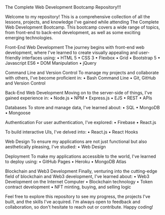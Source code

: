 The Complete Web Development Bootcamp Repository!!!

Welcome to my repository! This is a comprehensive collection of all the lessons, projects, and knowledge I've gained while attending The Complete Web Development Bootcamp. This bootcamp covers a wide range of topics, from front-end to back-end development, as well as some exciting emerging technologies.

Front-End Web Development
  The journey begins with front-end web development, where I've learned to create visually appealing and user-friendly interfaces using:
     • HTML 5
     • CSS 3
     • Flexbox
     • Grid
     • Bootstrap 5
     • Javascript ES6
     • DOM Manipulation
     • jQuery

Command Line and Version Control
  To manage my projects and collaborate with others, I've become proficient in:
     • Bash Command Line
     • Git, GitHub and Version Control

Back-End Web Development
  Moving on to the server-side of things, I've gained experience in:
     • Node.js
     • NPM
     • Express.js
     • EJS
     • REST
     • APIs
     
Databases
   To store and manage data, I've learned about:
     • SQL
     • MongoDB
     • Mongoose
     
Authentication
  For user authentication, I've explored:
     • Firebase
     • React.js
     
To build interactive UIs, I've delved into:
     • React.js
     • React Hooks

Web Design
  To ensure my applications are not just functional but also aesthetically pleasing, I've studied:
     • Web Design
     
Deployment
  To make my applications accessible to the world, I've learned to deploy using:
    • GitHub Pages
    • Heroku
    • MongoDB Atlas
    
Blockchain and Web3 Development
  Finally, venturing into the cutting-edge field of blockchain and Web3 development, I've learned about:
    • Web3 Development on the Internet Computer
    • Blockchain technology
    • Token contract development
    • NFT minting, buying, and selling logic

Feel free to explore this repository to see my progress, the projects I've built, and the skills I've acquired. I'm always open to feedback and collaboration, so don't hesitate to reach out or contribute. Happy coding!
